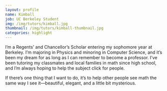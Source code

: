 ```yaml
---
layout: profile
name: Kimball
job: UC Berkeley Student
img: /img/tutors/kimball.jpg
thumbnail: /img/tutors/kimball-thumbnail.jpg
categories: highlight
---
```


I’m a Regents’ and Chancellor’s Scholar entering my sophomore year at Berkeley. I’m majoring in Physics and minoring in Computer Science, and it’s been my dream for as long as I can remember to become a professor. I’ve been tutoring my classmates and local families in math since high school, and I’m always hoping to help the subject click for people. 
<!--more-->

If there’s one thing that I want to do, it’s to help other people see math the same way I see it—beautiful, elegant, and a little bit mysterious.
